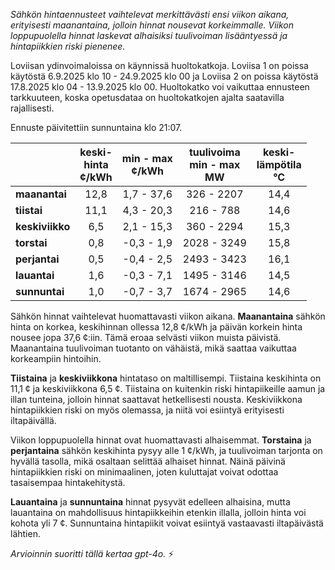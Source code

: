 *Sähkön hintaennusteet vaihtelevat merkittävästi ensi viikon aikana, erityisesti maanantaina, jolloin hinnat nousevat korkeimmalle. Viikon loppupuolella hinnat laskevat alhaisiksi tuulivoiman lisääntyessä ja hintapiikkien riski pienenee.*

Loviisan ydinvoimaloissa on käynnissä huoltokatkoja. Loviisa 1 on poissa käytöstä 6.9.2025 klo 10 - 24.9.2025 klo 00 ja Loviisa 2 on poissa käytöstä 17.8.2025 klo 04 - 13.9.2025 klo 00. Huoltokatko voi vaikuttaa ennusteen tarkkuuteen, koska opetusdataa on huoltokatkojen ajalta saatavilla rajallisesti.

Ennuste päivitettiin sunnuntaina klo 21:07.

|              | keski-<br>hinta<br>¢/kWh | min - max<br>¢/kWh | tuulivoima<br>min - max<br>MW | keski-<br>lämpötila<br>°C |
|:-------------|:----------------:|:----------------:|:-------------:|:-------------:|
| **maanantai** | 12,8            | 1,7 - 37,6       | 326 - 2207    | 14,4          |
| **tiistai**   | 11,1            | 4,3 - 20,3       | 216 - 788     | 14,6          |
| **keskiviikko**| 6,5            | 2,1 - 15,3       | 360 - 2294    | 15,3          |
| **torstai**   | 0,8             | -0,3 - 1,9       | 2028 - 3249   | 15,8          |
| **perjantai** | 0,5             | -0,4 - 2,5       | 2493 - 3423   | 16,1          |
| **lauantai**  | 1,6             | -0,3 - 7,1       | 1495 - 3146   | 14,5          |
| **sunnuntai** | 1,0             | -0,7 - 3,7       | 1674 - 2965   | 14,6          |

Sähkön hinnat vaihtelevat huomattavasti viikon aikana. **Maanantaina** sähkön hinta on korkea, keskihinnan ollessa 12,8 ¢/kWh ja päivän korkein hinta nousee jopa 37,6 ¢:iin. Tämä eroaa selvästi viikon muista päivistä. Maanantaina tuulivoiman tuotanto on vähäistä, mikä saattaa vaikuttaa korkeampiin hintoihin.

**Tiistaina** ja **keskiviikkona** hintataso on maltillisempi. Tiistaina keskihinta on 11,1 ¢ ja keskiviikkona 6,5 ¢. Tiistaina on kuitenkin riski hintapiikeille aamun ja illan tunteina, jolloin hinnat saattavat hetkellisesti nousta. Keskiviikkona hintapiikkien riski on myös olemassa, ja niitä voi esiintyä erityisesti iltapäivällä.

Viikon loppupuolella hinnat ovat huomattavasti alhaisemmat. **Torstaina** ja **perjantaina** sähkön keskihinta pysyy alle 1 ¢/kWh, ja tuulivoiman tarjonta on hyvällä tasolla, mikä osaltaan selittää alhaiset hinnat. Näinä päivinä hintapiikkien riski on minimaalinen, joten kuluttajat voivat odottaa tasaisempaa hintakehitystä.

**Lauantaina** ja **sunnuntaina** hinnat pysyvät edelleen alhaisina, mutta lauantaina on mahdollisuus hintapiikkeihin etenkin illalla, jolloin hinta voi kohota yli 7 ¢. Sunnuntaina hintapiikit voivat esiintyä vastaavasti iltapäivästä lähtien.

*Arvioinnin suoritti tällä kertaa gpt-4o.* ⚡️
